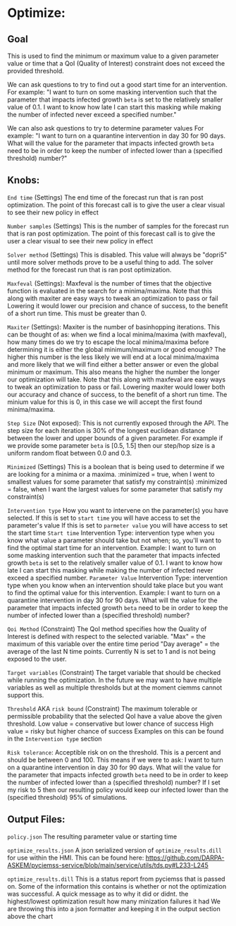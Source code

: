 # Optimize:
## Goal
This is used to find the minimum or maximum value to a given parameter value or time that a QoI (Quality of Interest) constraint does not exceed the provided threshold.

We can ask questions to try to find out a good start time for an intervention. 
For example:
  "I want to turn on some masking intervention such that the parameter that impacts infected growth `beta` is set to the relatively smaller value of 0.1.
  I want to know how late I can start this masking while making the number of infected never exceed a specified number."

We can also ask questions to try to determine parameter values
For example:
  "I want to turn on a quarantine intervention in day 30 for 90 days. What will the value for the parameter that impacts infected growth `beta` need to be in order to keep the number of infected lower than a (specified threshold) number?"

## Knobs:
`End time` (Settings)
    The end time of the forecast run that is ran post optimization.
    The point of this forecast call is to give the user a clear visual to see their new policy in effect

`Number samples` (Settings)
    This is the number of samples for the forecast run that is ran post optimization.
    The point of this forecast call is to give the user a clear visual to see their new policy in effect

`Solver method` (Settings)
    This is disabled. This value will always be "dopri5" until more solver methods prove to be a useful thing to add.
    The solver method for the forecast run that is ran post optimization.

`Maxfeval` (Settings):
    Maxfeval is the number of times that the objective function is evaluated in the search for a minima/maxima.
    Note that this along with maxiter are easy ways to tweak an optimization to pass or fail
    Lowering it would lower our precision and chance of success, to the benefit of a short run time.
    This must be greater than 0.

`Maxiter` (Settings):
    Maxiter is the number of basinhopping iterations.
    This can be thought of as: when we find a local minima/maxima (with maxfeval), how many times do we try to escape the local minima/maxima before determining it is either the global minimum/maximum or good enough? 
    The higher this number is the less likely we will end at a local minima/maxima and more likely that we will find either a better answer or even the global minimum or maximum.
    This also means the higher the number the longer our optimization will take.
    Note that this along with maxfeval are easy ways to tweak an optimization to pass or fail.
    Lowering maxiter would lower both our accuracy and chance of success, to the benefit of a short run time.
    The minium value for this is 0, in this case we will accept the first found minima/maxima.

`Step Size` (Not exposed):
    This is not currently exposed through the API.
    The step size for each iteration is 30% of the longest euclidean distance between the lower and upper bounds of a given parameter.
    For example if we provide some parameter `beta` is [0.5, 1.5] then our step/hop size is a uniform random float between 0.0 and 0.3.

`Minimized` (Settings)
    This is a boolean that is being used to determine if we are looking for a minima or a maxima.
    :minimized = true, when I went to smallest values for some parameter that satisfy my constraint(s)
    :minimized = false, when I want the largest values for some parameter that satisfy my constraint(s)

`Intervention type`
    How you want to intervene on the parameter(s) you have selected.
    If this is set to `start time` you will have access to set the parameter's value
    If this is set to `parmeter value` you will have access to set the start time
    `Start time` Intervention Type:
        intervention type when you know what value a parameter should take but not when; 
        so, you'll want to find the optimal start time for an intervention.
            Example: 
            I want to turn on some masking intervention such that the parameter that impacts infected growth `beta` is set to the relatively smaller value of 0.1.
            I want to know how late I can start this masking while making the number of infected never exceed a specified number.
    `Parameter Value` Intervention Type:
        intervention type when you know when an intervention should take place but 
        you want to find the optimal value for this intervention.
            Example:
            I want to turn on a quarantine intervention in day 30 for 90 days. What will the value for the parameter that impacts infected growth `beta` need to be in order to keep the number of infected lower than a (specified threshold) number?

`Qoi Method` (Constraint)
    The QoI method specifies how the Quality of Interest is defined with respect to the selected variable.
    "Max" = the maximum of this variable over the entire time period
    "Day average" = the average of the last N time points. Currently N is set to 1 and is not being exposed to the user. 

`Target variables` (Constraint)
    The target variable that should be checked while running the optimization.
	In the future we may want to have multiple variables as well as multiple thresholds but at the moment ciemms cannot support this.

`Threshold` AKA `risk bound` (Constraint)
    The maximum tolerable or permissible probability that the selected QoI have a value above the given threshold.
    Low value = conservative but lower chance of success
    High value = risky but higher chance of success
    Examples on this can be found in the `Intervention type` section

`Risk tolerance`:
    Acceptible risk on on the threshold. This is a percent and should be between 0 and 100.
    This means if we were to ask: 
    I want to turn on a quarantine intervention in day 30 for 90 days. What will the value for the parameter that impacts infected growth `beta` need to be in order to keep the number of infected lower than a (specified threshold) number?
    If I set my risk to 5 then our resulting policy would keep our infected lower than the (specified threshold) 95% of simulations.


## Output Files:
`policy.json` 
    The resulting parameter value or starting time 

`optimize_results.json`
    A json serialized version of `optimize_results.dill` for use within the HMI.
    This can be found here: https://github.com/DARPA-ASKEM/pyciemss-service/blob/main/service/utils/tds.py#L233-L245

`optimize_results.dill`
    This is a status report from pyciemss that is passed on.
    Some of the information this contains is 
    whether or not the optimization was successful.
    A quick message as to why it did or didnt.
    the highest/lowest optimization result
    how many minization failures it had
    We are throwing this into a json formatter and keeping it in the output section above the chart

